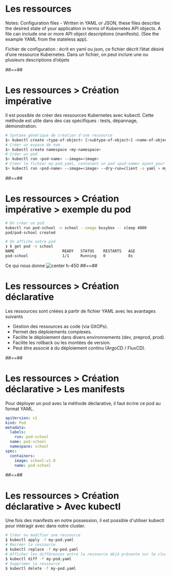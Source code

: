 <!-- .slide: class="transition-bg-sfeir-3"-->

# Les ressources

Notes:
Configuration files - Written in YAML or JSON, these files describe the desired state of your application in terms of Kubernetes API objects. A file can include one or more API object descriptions (manifests). (See the example YAML from the stateless app).

Fichier de configuration : écrit en yaml ou json, ce fichier décrit l’état désiré d’une ressource Kubernetes. Dans un fichier, on peut inclure une ou plusieurs descriptions d’objets

##==##

<!-- .slide: class="with-code-bg-dark" -->

# Les ressources > **Création impérative**
Il est possible de créer des ressources Kubernetes avec kubectl. Cette méthode est utile dans des cas spécifiques : tests, dépannage, démonstration.

```bash
# Syntaxe générique de création d'une ressource
$> kubectl create <type-of-object> [<subtype-of-object>] <name-of-object> <properties> 
# Créer un espace de nom
$> kubectl create namespace <my-namespace>
# Créer un pod
$> kubectl run <pod-name> --image=<image>
# Créer le fichier my-pod.yaml, contenant un pod <pod-name> ayant pour image <image>
$> kubectl run <pod-name> --image=<image> --dry-run=client -o yaml > my-pod.yaml
```

##==##

<!-- .slide: class="with-code-bg-dark" -->

# Les ressources > Création impérative > **exemple du pod**
```bash
# On créer un pod
kubectl run pod-school -n school --image busybox -- sleep 4800
pod/pod-school created

# On affiche notre pod
❯ k get pod -n school
NAME                     READY   STATUS    RESTARTS   AGE
pod-school               1/1     Running   0          8s
```
Ce qui nous donne
![center h-450](./assets/images/ressources-pod.png)
##==##

<!-- .slide: -->

# Les ressources > **Création déclarative**
Les ressources sont créées à partir de fichier YAML avec les avantages suivants
* Gestion des ressources as code (via GitOPs).
* Permet des déploiements complexes.
* Facilite le déploiement dans divers environnements (dev, preprod, prod).
* Facilite les rollback ou les montées de version.
* Peut être associé à du déploiement continu (ArgoCD / FluxCD).

##==##

<!-- .slide: class="with-code-bg-dark" -->
# Les ressources > Création déclarative > **Les manifests**
Pour déployer un pod avec la méthode déclarative, il faut écrire ce pod au format YAML.
```YAML
apiVersion: v1
kind: Pod
metadata:
  labels:
    run: pod-school
  name: pod-school
  namespace: school
spec:
  containers:
    image: school:v1.0
    name: pod-school
```

##==##

<!-- .slide: class="with-code-bg-dark" -->
# Les ressources > Création déclarative > **Avec kubectl**
Une fois des manifests en notre possession, il est possible d'utiliser kubectl pour intéragir avec dans notre cluster.

```bash
# Créer ou modifier une ressource
$ kubectl apply -f my-pod.yaml
# Recréer la ressource
$ kubectl replace -f my-pod.yaml
# Afficher les différences entre la ressource déjà présente sur le cluster et celle du manifest
$ kubectl diff -f my-pod.yaml
# Supprimer la ressource
$ kubectl delete -f my-pod.yaml 
```

